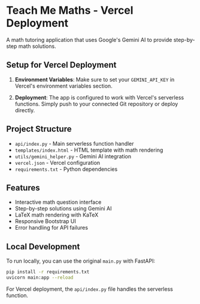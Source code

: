 # Teach Me Maths - Vercel Deployment

A math tutoring application that uses Google's Gemini AI to provide step-by-step math solutions.

## Setup for Vercel Deployment

1. **Environment Variables**: Make sure to set your `GEMINI_API_KEY` in Vercel's environment variables section.

2. **Deployment**: The app is configured to work with Vercel's serverless functions. Simply push to your connected Git repository or deploy directly.

## Project Structure

- `api/index.py` - Main serverless function handler
- `templates/index.html` - HTML template with math rendering
- `utils/gemini_helper.py` - Gemini AI integration
- `vercel.json` - Vercel configuration
- `requirements.txt` - Python dependencies

## Features

- Interactive math question interface
- Step-by-step solutions using Gemini AI
- LaTeX math rendering with KaTeX
- Responsive Bootstrap UI
- Error handling for API failures

## Local Development

To run locally, you can use the original `main.py` with FastAPI:

```bash
pip install -r requirements.txt
uvicorn main:app --reload
```

For Vercel deployment, the `api/index.py` file handles the serverless function.
